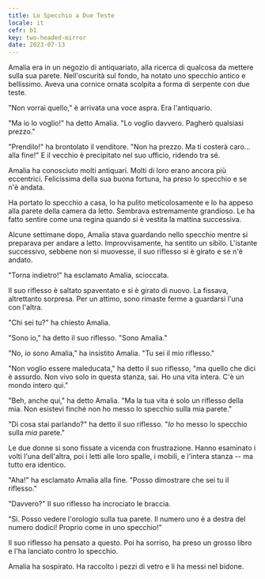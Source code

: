 ```yaml
---
title: Lo Specchio a Due Teste
locale: it
cefr: b1
key: two-headed-mirror
date: 2023-07-13
---
```


Amalia era in un negozio di antiquariato, alla ricerca di qualcosa da mettere sulla sua parete. Nell'oscurità sul fondo, ha notato uno specchio antico e bellissimo. Aveva una cornice ornata scolpita a forma di serpente con due teste.

"Non vorrai quello," è arrivata una voce aspra. Era l'antiquario.

"Ma io lo voglio!" ha detto Amalia. "Lo voglio davvero. Pagherò qualsiasi prezzo."

"Prendilo!" ha brontolato il venditore. "Non ha prezzo. Ma ti costerà caro... alla fine!" E il vecchio è precipitato nel suo ufficio, ridendo tra sé.

Amalia ha conosciuto molti antiquari. Molti di loro erano ancora più eccentrici. Felicissima della sua buona fortuna, ha preso lo specchio e se n'è andata.

Ha portato lo specchio a casa, lo ha pulito meticolosamente e lo ha appeso alla parete della camera da letto. Sembrava estremamente grandioso. Le ha fatto sentire come una regina quando si è vestita la mattina successiva.

Alcune settimane dopo, Amalia stava guardando nello specchio mentre si preparava per andare a letto. Improvvisamente, ha sentito un sibilo. L'istante successivo, sebbene non si muovesse, il suo riflesso si è girato e se n'è andato.

"Torna indietro!" ha esclamato Amalia, scioccata.

Il suo riflesso è saltato spaventato e si è girato di nuovo. La fissava, altrettanto sorpresa. Per un attimo, sono rimaste ferme a guardarsi l'una con l'altra.

"Chi sei tu?" ha chiesto Amalia.

"Sono io," ha detto il suo riflesso. "Sono Amalia."

"No, *io* sono Amalia," ha insistito Amalia. "Tu sei il mio riflesso."

"Non voglio essere maleducata," ha detto il suo riflesso, "ma quello che dici è assurdo. Non vivo solo in questa stanza, sai. Ho una vita intera. C'è un mondo intero qui."

"Beh, anche qui," ha detto Amalia. "Ma la tua vita è solo un riflesso della mia. Non esistevi finché non ho messo lo specchio sulla mia parete."

"Di cosa stai parlando?" ha detto il suo riflesso. "*Io* ho messo lo specchio sulla *mia* parete."

Le due donne si sono fissate a vicenda con frustrazione. Hanno esaminato i volti l'una dell'altra, poi i letti alle loro spalle, i mobili, e l'intera stanza -- ma tutto era identico.

"Aha!" ha esclamato Amalia alla fine. "Posso dimostrare che sei tu il riflesso."

"Davvero?" Il suo riflesso ha incrociato le braccia.

"Sì. Posso vedere l'orologio sulla tua parete. Il numero uno è a destra del numero dodici! Proprio come in uno specchio!"

Il suo riflesso ha pensato a questo. Poi ha sorriso, ha preso un grosso libro e l'ha lanciato contro lo specchio.

Amalia ha sospirato. Ha raccolto i pezzi di vetro e li ha messi nel bidone.